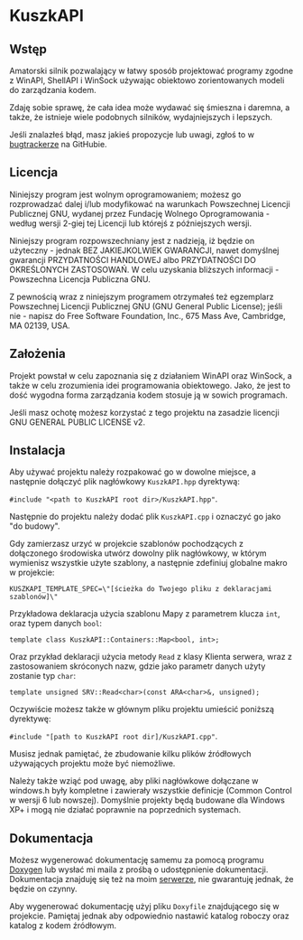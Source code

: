 KuszkAPI
==========

Wstęp
----------
Amatorski silnik pozwalający w łatwy sposób projektować programy zgodne z WinAPI, ShellAPI i WinSock używając obiektowo zorientowanych modeli do zarządzania kodem.

Zdaję sobie sprawę, że cała idea może wydawać się śmieszna i daremna, a także, że istnieje wiele podobnych silników, wydajniejszych i lepszych.

Jeśli znalazłeś błąd, masz jakieś propozycje lub uwagi, zgłoś to w <a target="_blank" href="https://github.com/Kuszki/KuszkAPI/issues">bugtrackerze</a> na GitHubie.

Licencja
----------

Niniejszy program jest wolnym oprogramowaniem; możesz go rozprowadzać dalej i/lub modyfikować na warunkach Powszechnej Licencji Publicznej GNU, wydanej przez Fundację Wolnego Oprogramowania - według wersji 2-giej tej Licencji lub którejś z późniejszych wersji.

Niniejszy program rozpowszechniany jest z nadzieją, iż będzie on użyteczny - jednak BEZ JAKIEJKOLWIEK GWARANCJI, nawet domyślnej gwarancji PRZYDATNOŚCI HANDLOWEJ albo PRZYDATNOŚCI DO OKREŚLONYCH ZASTOSOWAŃ. W celu uzyskania bliższych informacji - Powszechna Licencja Publiczna GNU.

Z pewnością wraz z niniejszym programem otrzymałeś też egzemplarz Powszechnej Licencji Publicznej GNU (GNU General Public License); jeśli nie - napisz do Free Software Foundation, Inc., 675 Mass Ave, Cambridge, MA 02139, USA.

Założenia
----------
Projekt powstał w celu zapoznania się z działaniem WinAPI oraz WinSock, a także w celu zrozumienia idei programowania obiektowego. Jako, że jest to dość wygodna forma zarządzania kodem stosuje ją w sowich programach.

Jeśli masz ochotę możesz korzystać z tego projektu na zasadzie licencji GNU GENERAL PUBLIC LICENSE v2.

Instalacja
----------
Aby używać projektu należy rozpakować go w dowolne miejsce, a następnie dołączyć plik nagłówkowy `KuszkAPI.hpp` dyrektywą:

`#include "<path to KuszkAPI root dir>/KuszkAPI.hpp"`.

Następnie do projektu należy dodać plik `KuszkAPI.cpp` i oznaczyć go jako "do budowy".

Gdy zamierzasz urzyć w projekcie szablonów pochodzących z dołączonego środowiska utwórz dowolny plik nagłówkowy, w którym wymienisz wszystkie użyte szablony, a następnie zdefiniuj globalne makro w projekcie:

`KUSZKAPI_TEMPLATE_SPEC=\"[ścieżka do Twojego pliku z deklaracjami szablonów]\"`

Przykładowa deklaracja użycia szablonu Mapy z parametrem klucza `int`, oraz typem danych `bool`:

`template class KuszkAPI::Containers::Map<bool, int>;`

Oraz przykład deklaracji użycia metody `Read` z klasy Klienta serwera, wraz z zastosowaniem skróconych nazw, gdzie jako parametr danych użyty zostanie typ `char`:

`template unsigned SRV::Read<char>(const ARA<char>&, unsigned);`

Oczywiście możesz także w głównym pliku projektu umieścić poniższą dyrektywę:

`#include "[path to KuszkAPI root dir]/KuszkAPI.cpp"`.

Musisz jednak pamiętać, że zbudowanie kilku plików źródłowych używających projektu może być niemożliwe.

Należy także wziąć pod uwagę, aby pliki nagłówkowe dołączane w windows.h były kompletne i zawierały wszystkie definicje (Common Control w wersji 6 lub nowszej). Domyślnie projekty będą budowane dla Windows XP+ i mogą nie działać poprawnie na poprzednich systemach.

Dokumentacja
----------
Możesz wygenerować dokumentację samemu za pomocą programu <a target="_blank" href="http://www.stack.nl/~dimitri/doxygen/index.html">Doxygen</a> lub wysłać mi maila z prośbą o udostępnienie dokumentacji. Dokumentacja znajduję się też na moim <a target="_blank" href="http://kuszki.myftp.org/slites/api">serwerze</a>, nie gwarantuję jednak, że będzie on czynny.

Aby wygenerować dokumentację użyj pliku `Doxyfile` znajdującego się w projekcie. Pamiętaj jednak aby odpowiednio nastawić katalog roboczy oraz katalog z kodem źródłowym.
